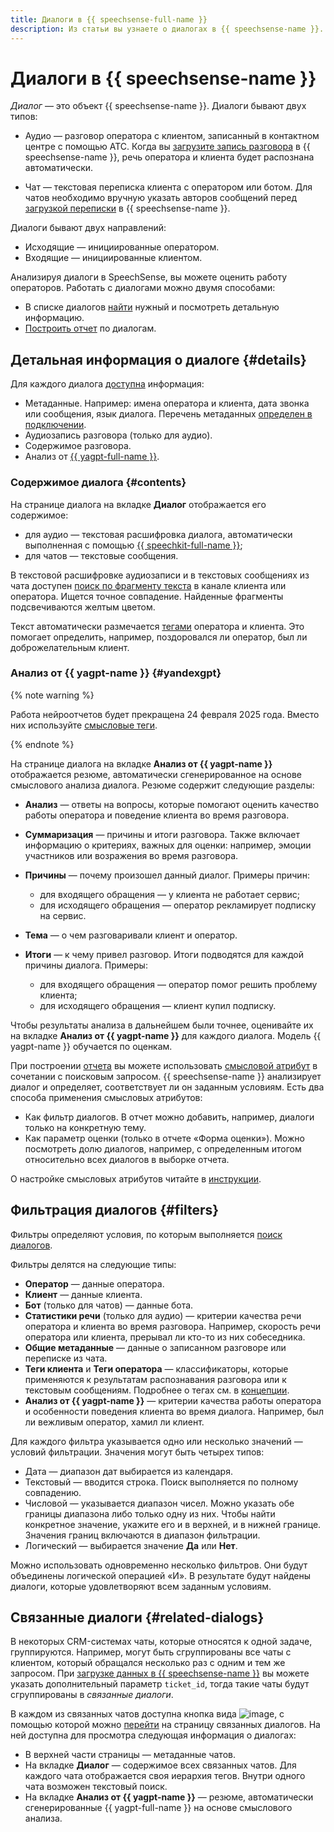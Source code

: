 ```yaml
---
title: Диалоги в {{ speechsense-full-name }}
description: Из статьи вы узнаете о диалогах в {{ speechsense-name }}.
---
```


# Диалоги в {{ speechsense-name }}

_Диалог_ — это объект {{ speechsense-name }}. Диалоги бывают двух типов:

* Аудио — разговор оператора с клиентом, записанный в контактном центре с помощью АТС. Когда вы [загрузите запись разговора](../operations/data/upload-data.md) в {{ speechsense-name }}, речь оператора и клиента будет распознана автоматически.

* Чат — текстовая переписка клиента c оператором или ботом. Для чатов необходимо вручную указать авторов сообщений перед [загрузкой переписки](../operations/data/upload-chat-text.md) в {{ speechsense-name }}.

Диалоги бывают двух направлений:

* Исходящие — инициированные оператором.
* Входящие — инициированные клиентом.

Анализируя диалоги в SpeechSense, вы можете оценить работу операторов. Работать с диалогами можно двумя способами:

* В списке диалогов [найти](../operations/data/manage-dialogs.md) нужный и посмотреть детальную информацию.
* [Построить отчет](../operations/data/manage-reports.md) по диалогам.

## Детальная информация о диалоге {#details}

Для каждого диалога [доступна](../operations/data/manage-dialogs.md#view-dialog) информация:

* Метаданные. Например: имена оператора и клиента, дата звонка или сообщения, язык диалога. Перечень метаданных [определен в подключении](../operations/connection/create.md).
* Аудиозапись разговора (только для аудио).
* Содержимое разговора.
* Анализ от [{{ yagpt-full-name }}](../../foundation-models/concepts/yandexgpt/index.md).

### Содержимое диалога {#contents}

На странице диалога на вкладке **Диалог** отображается его содержимое:

* для аудио — текстовая расшифровка диалога, автоматически выполненная с помощью [{{ speechkit-full-name }}](../../speechkit/index.yaml);
* для чатов — текстовые сообщения.

В текстовой расшифровке аудиозаписи и в текстовых сообщениях из чата доступен [поиск по фрагменту текста](../operations/data/manage-dialogs.md#find-dialogs) в канале клиента или оператора. Ищется точное совпадение. Найденные фрагменты подсвечиваются желтым цветом.

Текст автоматически размечается [тегами](tags.md) оператора и клиента. Это помогает определить, например, поздоровался ли оператор, был ли доброжелательным клиент.

### Анализ от {{ yagpt-name }} {#yandexgpt}

{% note warning %}

Работа нейроотчетов будет прекращена 24 февраля 2025 года. Вместо них используйте [смысловые теги](tags.md#sense-tags).

{% endnote %}

На странице диалога на вкладке **Анализ от {{ yagpt-name }}** отображается резюме, автоматически сгенерированное на основе смыслового анализа диалога. Резюме содержит следующие разделы:

* **Анализ** — ответы на вопросы, которые помогают оценить качество работы оператора и поведение клиента во время разговора.
* **Суммаризация** — причины и итоги разговора. Также включает информацию о критериях, важных для оценки: например, эмоции участников или возражения во время разговора.
* **Причины** — почему произошел данный диалог. Примеры причин:

   * для входящего обращения — у клиента не работает сервис;
   * для исходящего обращения — оператор рекламирует подписку на сервис.

* **Тема** — о чем разговаривали клиент и оператор.
* **Итоги** — к чему привел разговор. Итоги подводятся для каждой причины диалога. Примеры:

   * для входящего обращения — оператор помог решить проблему клиента;
   * для исходящего обращения — клиент купил подписку.

Чтобы результаты анализа в дальнейшем были точнее, оценивайте их на вкладке **Анализ от {{ yagpt-name }}** для каждого диалога. Модель {{ yagpt-name }} обучается по оценкам.

При построении [отчета](reports/index.md) вы можете использовать [смысловой атрибут](reports/sense-attributes.md) в сочетании с поисковым запросом. {{ speechsense-name }} анализирует диалог и определяет, соответствует ли он заданным условиям. Есть два способа применения смысловых атрибутов:

* Как фильтр диалогов. В отчет можно добавить, например, диалоги только на конкретную тему.
* Как параметр оценки (только в отчете «Форма оценки»). Можно посмотреть долю диалогов, например, с определенным итогом относительно всех диалогов в выборке отчета.

О настройке смысловых атрибутов читайте в [инструкции](../operations/data/manage-reports.md#apply-sense-attribute).

## Фильтрация диалогов {#filters}

Фильтры определяют условия, по которым выполняется [поиск диалогов](../operations/data/manage-dialogs.md#filters-dialogs).

Фильтры делятся на следующие типы:

* **Оператор** — данные оператора.
* **Клиент** — данные клиента.
* **Бот** (только для чатов) — данные бота.
* **Статистики речи** (только для аудио) — критерии качества речи оператора и клиента во время разговора. Например, скорость речи оператора или клиента, прерывал ли кто-то из них собеседника.
* **Общие метаданные** — данные о записанном разговоре или переписке из чата.
* **Теги клиента** и **Теги оператора** — классификаторы, которые применяются к результатам распознавания разговора или к текстовым сообщениям. Подробнее о тегах см. в [концепции](tags.md).
* **Анализ от {{ yagpt-name }}** — критерии качества работы оператора и особенности поведения клиента во время диалога. Например, был ли вежливым оператор, хамил ли клиент.

Для каждого фильтра указывается одно или несколько значений — условий фильтрации. Значения могут быть четырех типов:

* Дата — диапазон дат выбирается из календаря.
* Текстовый — вводится строка. Поиск выполняется по полному совпадению.
* Числовой — указывается диапазон чисел. Можно указать обе границы диапазона либо только одну из них. Чтобы найти конкретное значение, укажите его и в верхней, и в нижней границе. Значения границ включаются в диапазон фильтрации.
* Логический — выбирается значение **Да** или **Нет**.

Можно использовать одновременно несколько фильтров. Они будут объединены логической операцией «И». В результате будут найдены диалоги, которые удовлетворяют всем заданным условиям.

## Связанные диалоги {#related-dialogs}

В некоторых CRM-системах чаты, которые относятся к одной задаче, группируются. Например, могут быть сгруппированы все чаты с клиентом, который обращался несколько раз с одним и тем же запросом. При [загрузке данных в {{ speechsense-name }}](../operations/data/upload-chat-text.md) вы можете указать дополнительный параметр `ticket_id`, тогда такие чаты будут сгруппированы в _связанные диалоги_.

В каждом из связанных чатов доступна кнопка вида ![image](../../_assets/speechsense/related-dialogues.png), с помощью которой можно [перейти](../operations/data/related-dialogs.md#list) на страницу связанных диалогов. На ней доступна для просмотра следующая информация о диалогах:

* В верхней части страницы — метаданные чатов.
* На вкладке **Диалог** — содержимое всех связанных чатов. Для каждого чата отображается своя иерархия тегов. Внутри одного чата возможен текстовый поиск.
* На вкладке **Анализ от {{ yagpt-name }}** — резюме, автоматически сгенерированные {{ yagpt-full-name }} на основе смыслового анализа.
